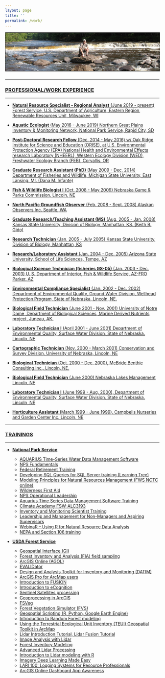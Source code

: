 ```yaml
---
layout: page
title: ''
permalink: /work/
---
```

<a href="http://dthor.github.io/" title="Darren Thornbrugh, Ph.D."><img class="pure-img" src="/images/upNmi_1335x330.jpg" width="" height="" style="margin-bottom:10px; border:1px solid #000000;" alt="Darren Thornbrugh, Ph.D.">

***

### PROFESSIONAL/WORK EXPERIENCE 

*** 

- **Natural Resource Specialist - Regional Analyst** (June 2019 - present) Forest Service, U.S. Department of Agriculture, Eastern Region, Renewable Resources Unit, Milwaukee, WI

- **Aquatic Ecologist** (May 2016 - June 2019) Northern Great Plains Inventory & Monitoring Network, National Park Service, Rapid City, SD

- **Post-Doctoral Research Fellow** (Dec. 2014 - May 2016) w/ Oak Ridge Institute for Science and Education (ORISE), at U.S. Environmental Protection Agency (EPA) National Health and Environmental Effects research Laboratory (NHEERL), Western Ecology Division (WED), Freshwater Ecology Branch (FEB), Corvallis, OR	
	
- **Graduate Research Assistant (PhD)** (May 2009 - Dec. 2014) Department of Fisheries and Wildlife, Michigan State University, East Lansing, MI. (Dana M. Infante)

- **Fish & Wildlife Biologist I** (Oct. 2008 - May 2009) Nebraska Game & Parks Commission, Lincoln, NE

- **North Pacific Groundfish Observer** (Feb. 2008 - Sept. 2008) Alaskan Observers Inc. Seattle, WA

- **Graduate Research/Teaching Assistant (MS)** (Aug. 2005 - Jan. 2008) Kansas State	University, Division of Biology, Manhattan, KS. (Keith	B. Gido)

- **Research Technician** (Jan. 2005 - July 2005) Kansas State University, Division of Biology, Manhattan, KS

- **Research/Laboratory Assistant** (Jan. 2004 - Dec. 2005) Arizona State University, School of Life Sciences, Tempe, AZ

- **Biological Science Technician (fisheries GS-05)** (Jan. 2003 - Dec. 2003) U. S. Department of Interior, Fish & Wildlife Service, AZ-FRO Parker, AZ

- **Environmental Compliance Specialist** (Jan. 2002 - Dec. 2002) Department of Environmental Quality, Ground Water Division, Wellhead Protection Program, State of Nebraska, Lincoln, NE.

- **Biological Field Technician** (June 2001 - Nov. 2001) University of Notre Dame, Department of Biological Sciences, Marine Derived Nutrients project, Juneau, AK.

- **Laboratory Technician I** (April 2001 - June 2001) Department of Environmental Quality, Surface Water Division, State of Nebraska. Lincoln, NE

- **Cartographic Technician** (Nov. 2000 - March 2001) Conservation and Survey Division, University of Nebraska, Lincoln, NE

- **Biological Technician** (Oct. 2000 - Dec. 2000), McBride Benthic Consulting Inc., Lincoln, NE.

- **Biological Field Technician** (June 2000) Nebraska Lakes Management Lincoln, NE

- **Laboratory Technician I** (June 1999 - Aug. 2000), Department of Environmental Quality, Surface Water Division, State of Nebraska. Lincoln, NE

- **Horticulture Assistant** (March 1999 - June 1999), Campbells Nurseries and Garden Center Inc. Lincoln, NE

***

### TRAININGS

*** 
* **National Park Service**
  +	AQUARIUS Time-Series Water Data Management Software 
  +	NPS Fundamentals
  +	Federal Retirement Training
  +	Developing SQL Queries for SQL Server training (Learning Tree)
  +	Modeling Principles for Natural Resources Management (FWS NCTC online)
  +	Wilderness First Aid
  +	NPS Operational Leadership
  +	Aquarius Time Series Data Management Software Training
  +	Climate Academy FSW-ALC3193
  +	Inventory and Monitoring Scientist Training
  +	Leadership and Management for Non-Managers and Aspiring Supervisors
  +	WebinaR – Using R for Natural Resource Data Analysis
  +	NEPA and Section 106 training

* **USDA Forest Service**
  +	Geospatial Interface (GI)
  +	Forest Inventory and Analysis (FIA) field sampling
  +	ArcGIS Online (AGOL)
  +	EVALIDator
  +	Design and Analysis Toolkit for Inventory and Monitoring (DATIM)
  +	ArcGIS Pro for ArcMap users
  +	Introduction to FUSION
  +	Introduction to eCognition
  +	Sentinel Satellites processing
  +	Geoprocessing in ArcGIS
  +	FSVeg
  +	Forest Vegetation Simulator (FVS)
  +	Geospatial Scripting (R, Python, Google Earth Engine)
  +	Introduction to Random Forest modeling
  +	Using the Terrestrial Ecological Unit Inventory (TEUI) Geospatial Toolkit in ArcMap
  +	Lidar Introduction Tutorial, Lidar Fusion Tutorial
  +	Image Analysis with Lidar
  +	Forest Inventory Modeling
  +	Advanced Lidar Processing
  +	Introduction to Lidar modeling with R
  +	Imagery Deep Learning Made Easy
  +	LARI 100: Logging Systems for Resource Professionals
  +	ArcGIS Online Dashboard App Awareness
